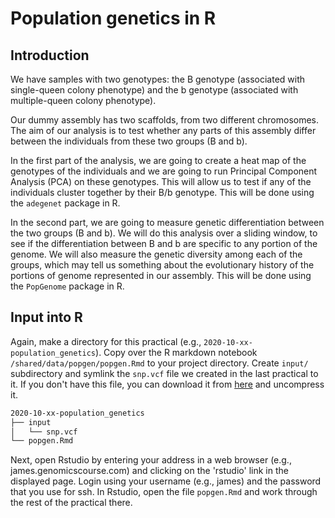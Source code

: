 # Population genetics in R

## Introduction

We have samples with two genotypes: the B genotype (associated with single-queen colony phenotype) and the b genotype (associated with multiple-queen colony phenotype). 

Our dummy assembly has two scaffolds, from two different chromosomes. The aim of our analysis is to test whether any parts of this assembly differ between the individuals from these two groups (B and b).

In the first part of the analysis, we are going to create a heat map of the genotypes of the individuals and we are going to run Principal Component Analysis (PCA) on these genotypes. This will allow us to test if any of the individuals cluster together by their B/b genotype. This will be done using the `adegenet` package in R.

In the second part, we are going to measure genetic differentiation between the two groups (B and b). We will do this analysis over a sliding window, to see if the differentiation between B and b are specific to any portion of the genome. We will also measure the genetic diversity among each of the groups, which may tell us something about the evolutionary history of the portions of genome represented in our assembly. This will be done using the `PopGenome` package in R.

## Input into R

Again, make a directory for this practical (e.g., `2020-10-xx-population_genetics`). Copy over the R markdown notebook `/shared/data/popgen/popgen.Rmd` to your project directory. Create `input/` subdirectory and symlink the `snp.vcf` file we created in the last practical to it. If you don't have this file, you can download it from [here](../../data/popgen/vcf/snp.vcf.gz?raw=true "Download vcf") and uncompress it.

```bash
2020-10-xx-population_genetics
├── input
│   └── snp.vcf
└── popgen.Rmd
```

Next, open Rstudio by entering your address in a web browser (e.g., james.genomicscourse.com) and clicking on the 'rstudio' link in the displayed page. Login using your username (e.g., james) and the password that you use for ssh. In Rstudio, open the file `popgen.Rmd` and work through the rest of the practical there.